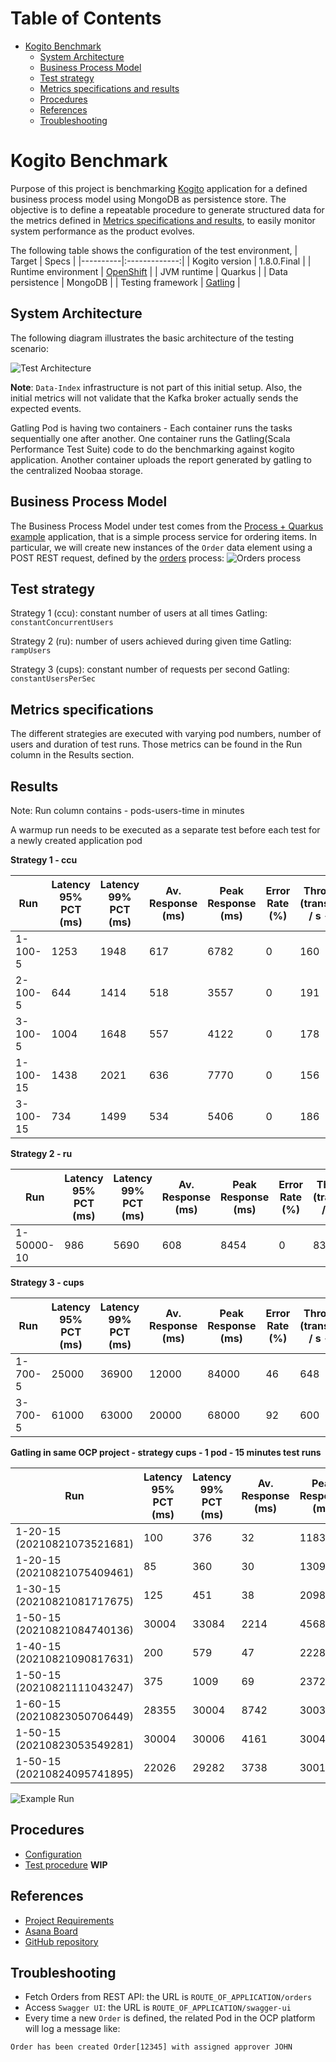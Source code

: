 # Table of Contents
* [Kogito Benchmark](#kogito-benchmark)
  * [System Architecture](#system-architecture)
  * [Business Process Model](#business-process-model)  
  * [Test strategy](#test-strategy)
  * [Metrics specifications and results](#metrics-specifications-and-results)
  * [Procedures](#procedures)
  * [References](#references)
  * [Troubleshooting](#troubleshooting)

# Kogito Benchmark

Purpose of this project is benchmarking [Kogito](https://kogito.kie.org/) application for a defined business process model 
using MongoDB as persistence store.
The objective is to define a repeatable procedure to generate structured data for the metrics defined in [Metrics specifications and results](#metrics-specifications-and-results),
to easily monitor system performance as the product evolves.  

The following table shows the configuration of the test environment, 
| Target   |      Specs      |
|----------|:-------------:|
| Kogito version |  1.8.0.Final |
| Runtime environment |  [OpenShift](https://console-openshift-console.apps.mw-ocp4.cloud.lab.eng.bos.redhat.com) |
| JVM runtime | Quarkus |
| Data persistence | MongoDB | 
| Testing framework | [Gatling](https://gatling.io/) |

## System Architecture
The following diagram illustrates the basic architecture of the testing scenario:

![Test Architecture](./BenchmarkArchitecture.png)

**Note**: `Data-Index` infrastructure is not part of this initial setup. Also, the initial metrics will not 
validate that the Kafka broker actually sends the expected events.

Gatling Pod is having two containers - Each container runs the tasks sequentially one after another. One container runs the Gatling(Scala Performance Test Suite) code to do the benchmarking against kogito application. Another container uploads the report generated by gatling to the centralized Noobaa storage.

## Business Process Model
The Business Process Model under test comes from the [Process + Quarkus example](https://github.com/kiegroup/kogito-examples/tree/stable/process-quarkus-example)
application, that is a simple process service for ordering items.
In particular, we  will create new instances of the `Order` data element using a POST REST request, defined by the [orders](https://github.com/kiegroup/kogito-examples/blob/stable/process-quarkus-example/src/main/resources/org/kie/kogito/examples/orders.bpmn2)
process:
![Orders process](./OrdersProcess.png)

## Test strategy

Strategy 1 (ccu): constant number of users at all times 
Gatling:  `constantConcurrentUsers`

Strategy 2 (ru): number of users achieved during given time
Gatling: `rampUsers`

Strategy 3 (cups): constant number of requests per second
Gatling: `constantUsersPerSec`

## Metrics specifications

The different strategies are executed with varying pod numbers, number of users and duration of test runs. Those metrics can be found in the Run column in the Results section.

## Results

Note:
Run column contains - pods-users-time in minutes

A warmup run needs to be executed as a separate test before each test for a newly created application pod

**Strategy 1 - ccu**

| Run | Latency 95% PCT (ms) | Latency 99% PCT (ms) | Av. Response (ms) | Peak Response (ms) | Error Rate (%)  | Throughput (transactions / s - TPS) | Runtime memory (MiB / pod) | CPU Usage (m / pod) | Runtime startup (ms) |   
|----|----|----|----|----|----|----|----|----|----|
| 1-100-5 | 1253 | 1948 | 617 | 6782 | 0 | 160 | 1107 | 768 | |  
| 2-100-5 | 644 | 1414 | 518 | 3557 | 0 | 191 | 1287 (639,648) | 598 (275,323) | |  
| 3-100-5 | 1004 | 1648 | 557 | 4122 | 0 | 178 | 1385 (501,512,372) | 928 (268,258,402) | |
| 1-100-15 | 1438 | 2021 | 636 | 7770 | 0 | 156 | 3096 | 423 | |  
| 3-100-15 | 734 | 1499 | 534 | 5406 | 0 | 186 | 3668 (1416,1038,1432) | 973 (271,437,265) | |

**Strategy 2 - ru**

| Run | Latency 95% PCT (ms) | Latency 99% PCT (ms) | Av. Response (ms) | Peak Response (ms) | Error Rate (%)  | Throughput (transactions / s - TPS) | Runtime memory (MiB / pod) | CPU Usage (m / pod) | Runtime startup (ms) |   
|----|----|----|----|----|----|----|----|----|----|
| 1-50000-10 | 986 | 5690 | 608 | 8454 | 0 | 83 | 1216 | 586 | |  

**Strategy 3 - cups**

| Run | Latency 95% PCT (ms) | Latency 99% PCT (ms) | Av. Response (ms) | Peak Response (ms) | Error Rate (%)  | Throughput (transactions / s - TPS) | Runtime memory (MiB / pod) | CPU Usage (m / pod) | Runtime startup (ms) |   
|----|----|----|----|----|----|----|----|----|----|
| 1-700-5 | 25000 | 36900 | 12000 | 84000 | 46 | 648 | - | - | |  
| 3-700-5 | 61000 | 63000 | 20000 | 68000 | 92 | 600 | - | - | | 

**Gatling in same OCP project - strategy cups - 1 pod - 15 minutes test runs**

| Run | Latency 95% PCT (ms) | Latency 99% PCT (ms) | Av. Response (ms) | Peak Response (ms) | Error Rate (%)  | Throughput (transactions / s - TPS) | Runtime memory (MiB / pod) | CPU Usage (m / pod) | Runtime startup (ms) |   
|----|----|----|----|----|----|----|----|----|----|
|1-20-15 (20210821073521681)|100|376|32|1183|0|20| | | |
|1-20-15 (20210821075409461)|85|360|30|1309|0|20| | | |
|1-30-15 (20210821081717675)|125|451|38|2098|0|30| | | |
|1-50-15 (20210821084740136)|30004|33084|2214|45681|24|50| | | |
|1-40-15 (20210821090817631)|200|579|47|2228|0|40| | | |
|1-50-15 (20210821111043247)|375|1009|69|2372|0|50| | | |
|1-60-15 (20210823050706449)|28355|30004|8742|30036|3|58| | | |
|1-50-15 (20210823053549281)|30004|30006|4161|30047|20|49| | | |
|1-50-15 (20210824095741895)|22026|29282|3738|30015|2|49| | | |


![Example Run](./results/exRun.png)


## Procedures
* [Configuration](./deploy/README.md)
* [Test procedure](./test/README.md) **WIP**

## References
* [Project Requirements](https://docs.google.com/document/d/1AtAfTiFSB2VcI84zg-ocPTnYy_1HCK556FiWt_iPkiM/edit?usp=sharing)
* [Asana Board](https://app.asana.com/0/1200541157872337/board)
* [GitHub repository](https://github.com/RHEcosystemAppEng/kogito-benchmark)

## Troubleshooting
* Fetch Orders from REST API: the URL is `ROUTE_OF_APPLICATION/orders`
* Access `Swagger UI`: the URL is `ROUTE_OF_APPLICATION/swagger-ui`
* Every time a new `Order` is defined, the related Pod in the OCP platform will log a message like:
```text
Order has been created Order[12345] with assigned approver JOHN
```

